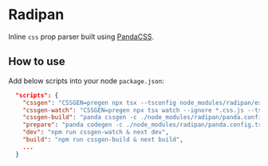 # Radipan

Inline `css` prop parser built using [PandaCSS](https://panda-css.com).

## How to use

Add below scripts into your node `package.json`:

```json
  "scripts": {
    "cssgen": "CSSGEN=pregen npx tsx --tsconfig node_modules/radipan/extractor.tsconfig.json css-extractor.ts",
    "cssgen-watch": "CSSGEN=pregen npx tsx watch --ignore *.css.js --tsconfig node_modules/radipan/extractor.tsconfig.json css-extractor.ts",
    "cssgen-build": "panda cssgen -c ./node_modules/radipan/panda.config.ts",
    "prepare": "panda codegen -c ./node_modules/radipan/panda.config.ts & npm run cssgen",
    "dev": "npm run cssgen-watch & next dev",
    "build": "npm run cssgen-build & next build",
    ...
  }
```

